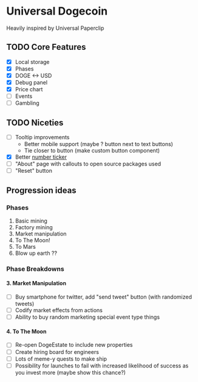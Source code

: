 # Universal Dogecoin

Heavily inspired by Universal Paperclip

## TODO Core Features

- [x] Local storage
- [x] Phases
- [x] DOGE <-> USD
- [x] Debug panel
- [x] Price chart
- [ ] Events
- [ ] Gambling

## TODO Niceties

- [ ] Tooltip improvements
  - Better mobile support (maybe ? button next to text buttons)
  - Tie closer to button (make custom button component)
- [x] Better [number ticker](https://css-tricks.com/animating-number-counters/)
- [ ] "About" page with callouts to open source packages used
- [ ] "Reset" button

## Progression ideas

### Phases

1. Basic mining
1. Factory mining
1. Market manipulation
1. To The Moon!
1. To Mars
1. Blow up earth ??

### Phase Breakdowns

#### 3. Market Manipulation

- [ ] Buy smartphone for twitter, add "send tweet" button (with randomized tweets)
- [ ] Codify market effects from actions
- [ ] Ability to buy random marketing special event type things

#### 4. To The Moon

- [ ] Re-open DogeEstate to include new properties
- [ ] Create hiring board for engineers
- [ ] Lots of meme-y quests to make ship
- [ ] Possibility for launches to fail with increased likelihood of success as you invest more (maybe show this chance?)
